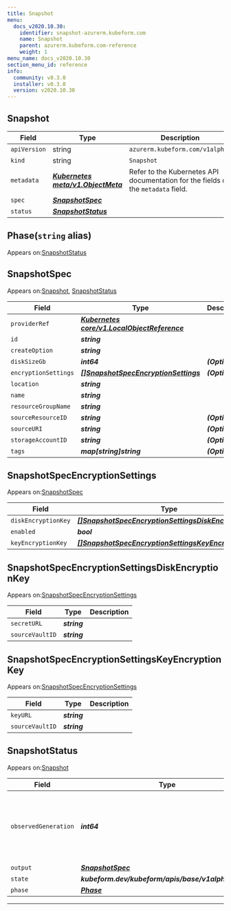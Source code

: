```yaml
---
title: Snapshot
menu:
  docs_v2020.10.30:
    identifier: snapshot-azurerm.kubeform.com
    name: Snapshot
    parent: azurerm.kubeform.com-reference
    weight: 1
menu_name: docs_v2020.10.30
section_menu_id: reference
info:
  community: v0.3.0
  installer: v0.3.0
  version: v2020.10.30
---
```


## Snapshot
| Field | Type | Description |
| ------ | ----- | ----------- |
| `apiVersion` | string | `azurerm.kubeform.com/v1alpha1` |
|    `kind` | string | `Snapshot` |
| `metadata` | ***[Kubernetes meta/v1.ObjectMeta](https://v1-18.docs.kubernetes.io/docs/reference/generated/kubernetes-api/v1.18/#objectmeta-v1-meta)***|Refer to the Kubernetes API documentation for the fields of the `metadata` field.|
| `spec` | ***[SnapshotSpec](#snapshotspec)***||
| `status` | ***[SnapshotStatus](#snapshotstatus)***||
## Phase(`string` alias)

Appears on:[SnapshotStatus](#snapshotstatus)

## SnapshotSpec

Appears on:[Snapshot](#snapshot), [SnapshotStatus](#snapshotstatus)

| Field | Type | Description |
| ------ | ----- | ----------- |
| `providerRef` | ***[Kubernetes core/v1.LocalObjectReference](https://v1-18.docs.kubernetes.io/docs/reference/generated/kubernetes-api/v1.18/#localobjectreference-v1-core)***||
| `id` | ***string***||
| `createOption` | ***string***||
| `diskSizeGb` | ***int64***| ***(Optional)*** |
| `encryptionSettings` | ***[[]SnapshotSpecEncryptionSettings](#snapshotspecencryptionsettings)***| ***(Optional)*** |
| `location` | ***string***||
| `name` | ***string***||
| `resourceGroupName` | ***string***||
| `sourceResourceID` | ***string***| ***(Optional)*** |
| `sourceURI` | ***string***| ***(Optional)*** |
| `storageAccountID` | ***string***| ***(Optional)*** |
| `tags` | ***map[string]string***| ***(Optional)*** |
## SnapshotSpecEncryptionSettings

Appears on:[SnapshotSpec](#snapshotspec)

| Field | Type | Description |
| ------ | ----- | ----------- |
| `diskEncryptionKey` | ***[[]SnapshotSpecEncryptionSettingsDiskEncryptionKey](#snapshotspecencryptionsettingsdiskencryptionkey)***| ***(Optional)*** |
| `enabled` | ***bool***||
| `keyEncryptionKey` | ***[[]SnapshotSpecEncryptionSettingsKeyEncryptionKey](#snapshotspecencryptionsettingskeyencryptionkey)***| ***(Optional)*** |
## SnapshotSpecEncryptionSettingsDiskEncryptionKey

Appears on:[SnapshotSpecEncryptionSettings](#snapshotspecencryptionsettings)

| Field | Type | Description |
| ------ | ----- | ----------- |
| `secretURL` | ***string***||
| `sourceVaultID` | ***string***||
## SnapshotSpecEncryptionSettingsKeyEncryptionKey

Appears on:[SnapshotSpecEncryptionSettings](#snapshotspecencryptionsettings)

| Field | Type | Description |
| ------ | ----- | ----------- |
| `keyURL` | ***string***||
| `sourceVaultID` | ***string***||
## SnapshotStatus

Appears on:[Snapshot](#snapshot)

| Field | Type | Description |
| ------ | ----- | ----------- |
| `observedGeneration` | ***int64***| ***(Optional)*** Resource generation, which is updated on mutation by the API Server.|
| `output` | ***[SnapshotSpec](#snapshotspec)***| ***(Optional)*** |
| `state` | ***kubeform.dev/kubeform/apis/base/v1alpha1.State***| ***(Optional)*** |
| `phase` | ***[Phase](#phase)***| ***(Optional)*** |
---
